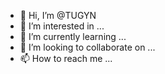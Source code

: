 - 👋 Hi, I’m @TUGYN
- 👀 I’m interested in ...
- 🌱 I’m currently learning ...
- 💞️ I’m looking to collaborate on ...
- 📫 How to reach me ...

<!---
TUGYN/TUGYN is a ✨ special ✨ repository because its `README.md` (this file) appears on your GitHub profile.
You can click the Preview link to take a look at your changes.
--->
